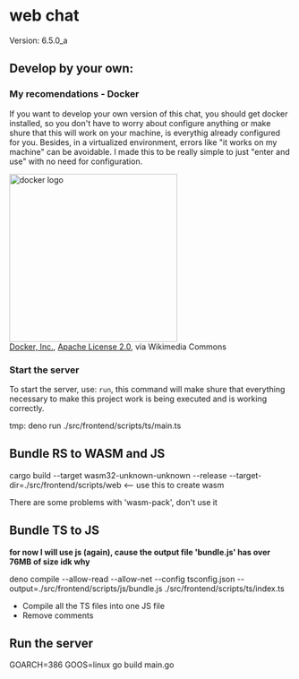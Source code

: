 ﻿# web chat

Version: 6.5.0_a

## Develop by your own:

### My recomendations - Docker

If you want to develop your own version of this chat, you should get docker installed, so you don't have to worry about configure anything or make shure that this will work on your machine, is everythig already configured for you. Besides, in a virtualized environment, errors like "it works on my machine" can be avoidable. I made this to be really simple to just "enter and use" with no need for configuration. <!--fuck the history that was deleted because of him, how could he do that with me?-->

<img src="https://upload.wikimedia.org/wikipedia/commons/7/70/Docker_logo.png?20240428132226" alt="docker logo" width="300px"><br/>
<a href="https://commons.wikimedia.org/wiki/File:Docker_logo.png">Docker, Inc.</a>, <a href="http://www.apache.org/licenses/LICENSE-2.0">Apache License 2.0</a>, via Wikimedia Commons

### Start the server

To start the server, use: `run`, this command will make shure that everything necessary to make this project work is being executed and is working correctly.

tmp: deno run ./src/frontend/scripts/ts/main.ts

## Bundle RS to WASM and JS

cargo build --target wasm32-unknown-unknown --release --target-dir=./src/frontend/scripts/web <-- use this to create wasm

There are some problems with 'wasm-pack', don't use it

## Bundle TS to JS

**for now I will use js (again), cause the output file 'bundle.js' has over 76MB of size idk why**

deno compile --allow-read --allow-net --config tsconfig.json --output=./src/frontend/scripts/js/bundle.js ./src/frontend/scripts/ts/index.ts

- Compile all the TS files into one JS file
- Remove comments

## Run the server

GOARCH=386 GOOS=linux go build main.go